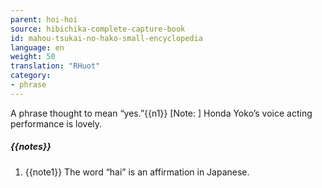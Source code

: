 ```yaml
---
parent: hoi-hoi
source: hibichika-complete-capture-book
id: mahou-tsukai-no-hako-small-encyclopedia
language: en
weight: 50
translation: "RHuot"
category:
- phrase
---
```


A phrase thought to mean “yes.”{{n1}} [Note: ] Honda Yoko’s voice acting performance is lovely.

##### {{notes}}

1. {{note1}} The word “hai” is an affirmation in Japanese.
